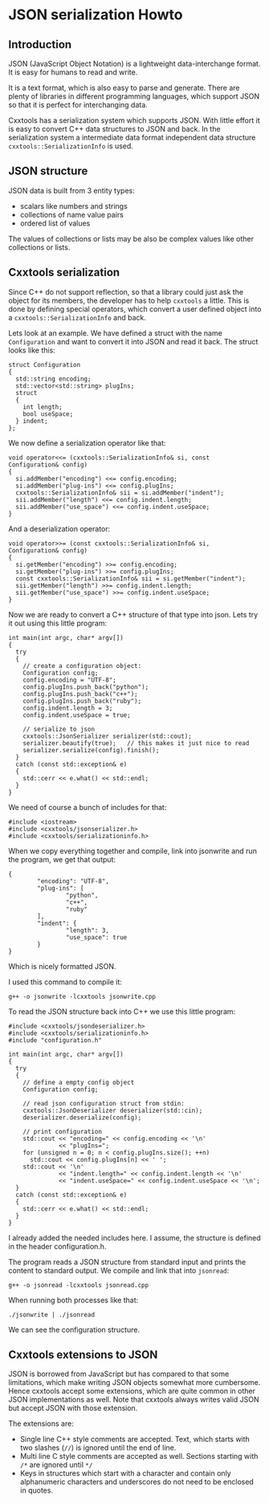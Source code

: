 JSON serialization Howto
========================

Introduction
------------

JSON (JavaScript Object Notation) is a lightweight data-interchange format. It is
easy for humans to read and write.

It is a text format, which is also easy to parse and generate. There are plenty
of libraries in different programming languages, which support JSON so that it
is perfect for interchanging data.

Cxxtools has a serialization system which supports JSON. With little effort it
is easy to convert C++ data structures to JSON and back. In the serialization
system a intermediate data format independent data structure
`cxxtools::SerializationInfo` is used.

JSON structure
--------------

JSON data is built from 3 entity types:
 * scalars like numbers and strings
 * collections of name value pairs
 * ordered list of values

The values of collections or lists may be also be complex values like other
collections or lists.

Cxxtools serialization
----------------------

Since C++ do not support reflection, so that a library could just ask the object
for its members, the developer has to help `cxxtools` a little. This is done by
defining special operators, which convert a user defined object into a
`cxxtools::SerializationInfo` and back.

Lets look at an example. We have defined a struct with the name `Configuration`
and want to convert it into JSON and read it back. The struct looks like this:

    struct Configuration
    {
      std::string encoding;
      std::vector<std::string> plugIns;
      struct
      {
        int length;
        bool useSpace;
      } indent;
    };

We now define a serialization operator like that:

    void operator<<= (cxxtools::SerializationInfo& si, const Configuration& config)
    {
      si.addMember("encoding") <<= config.encoding;
      si.addMember("plug-ins") <<= config.plugIns;
      cxxtools::SerializationInfo& sii = si.addMember("indent");
      sii.addMember("length") <<= config.indent.length;
      sii.addMember("use_space") <<= config.indent.useSpace;
    }

And a deserialization operator:

    void operator>>= (const cxxtools::SerializationInfo& si, Configuration& config)
    {
      si.getMember("encoding") >>= config.encoding;
      si.getMember("plug-ins") >>= config.plugIns;
      const cxxtools::SerializationInfo& sii = si.getMember("indent");
      sii.getMember("length") >>= config.indent.length;
      sii.getMember("use_space") >>= config.indent.useSpace;
    }

Now we are ready to convert a C++ structure of that type into json. Lets try it
out using this little program:

    int main(int argc, char* argv[])
    {
      try
      {
        // create a configuration object:
        Configuration config;
        config.encoding = "UTF-8";
        config.plugIns.push_back("python");
        config.plugIns.push_back("c++");
        config.plugIns.push_back("ruby");
        config.indent.length = 3;
        config.indent.useSpace = true;

        // serialize to json
        cxxtools::JsonSerializer serializer(std::cout);
        serializer.beautify(true);   // this makes it just nice to read
        serializer.serialize(config).finish();
      }
      catch (const std::exception& e)
      {
        std::cerr << e.what() << std::endl;
      }
    }

We need of course a bunch of includes for that:

    #include <iostream>
    #include <cxxtools/jsonserializer.h>
    #include <cxxtools/serializationinfo.h>

When we copy everything together and compile, link into jsonwrite and run the
program, we get that output:

    {
            "encoding": "UTF-8",
            "plug-ins": [
                    "python",
                    "c++",
                    "ruby"
            ],
            "indent": {
                    "length": 3,
                    "use_space": true
            }
    }

Which is nicely formatted JSON.

I used this command to compile it:

    g++ -o jsonwrite -lcxxtools jsonwrite.cpp

To read the JSON structure back into C++ we use this little program:

    #include <cxxtools/jsondeserializer.h>
    #include <cxxtools/serializationinfo.h>
    #include "configuration.h"

    int main(int argc, char* argv[])
    {
      try
      {
        // define a empty config object
        Configuration config;

        // read json configuration struct from stdin:
        cxxtools::JsonDeserializer deserializer(std::cin);
        deserializer.deserialize(config);

        // print configuration
        std::cout << "encoding=" << config.encoding << '\n'
                  << "plugIns=";
        for (unsigned n = 0; n < config.plugIns.size(); ++n)
          std::cout << config.plugIns[n] << ' ';
        std::cout << '\n'
                  << "indent.length=" << config.indent.length << '\n'
                  << "indent.useSpace=" << config.indent.useSpace << '\n';
      }
      catch (const std::exception& e)
      {
        std::cerr << e.what() << std::endl;
      }
    }

I already added the needed includes here. I assume, the structure is defined in
the header configuration.h.

The program reads a JSON structure from standard input and prints the content to
standard output. We compile and link that into `jsonread`:

    g++ -o jsonread -lcxxtools jsonread.cpp

When running both processes like that:

    ./jsonwrite | ./jsonread

We can see the configuration structure.

Cxxtools extensions to JSON
---------------------------

JSON is borrowed from JavaScript but has compared to that some limitations,
which make writing JSON objects somewhat more cumbersome. Hence cxxtools accept
some extensions, which are quite common in other JSON implementations as well.
Note that cxxtools always writes valid JSON but accept JSON with those
extension.

The extensions are:

 * Single line C++ style comments are accepted. Text, which starts with two
   slashes (`//`) is ignored until the end of line.
 * Multi line C style comments are accepted as well. Sections starting with `/*`
   are ignored until `*/`
 * Keys in structures which start with a character and contain only alphanumeric
   characters and underscores do not need to be enclosed in quotes.
